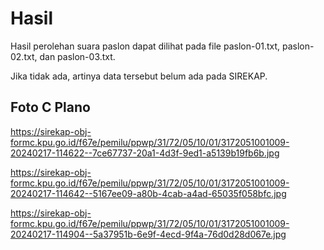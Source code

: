 # Hasil

Hasil perolehan suara paslon dapat dilihat pada file paslon-01.txt, paslon-02.txt, dan paslon-03.txt.

Jika tidak ada, artinya data tersebut belum ada pada SIREKAP.

## Foto C Plano

https://sirekap-obj-formc.kpu.go.id/f67e/pemilu/ppwp/31/72/05/10/01/3172051001009-20240217-114622--7ce67737-20a1-4d3f-9ed1-a5139b19fb6b.jpg

https://sirekap-obj-formc.kpu.go.id/f67e/pemilu/ppwp/31/72/05/10/01/3172051001009-20240217-114642--5167ee09-a80b-4cab-a4ad-65035f058bfc.jpg

https://sirekap-obj-formc.kpu.go.id/f67e/pemilu/ppwp/31/72/05/10/01/3172051001009-20240217-114904--5a37951b-6e9f-4ecd-9f4a-76d0d28d067e.jpg
